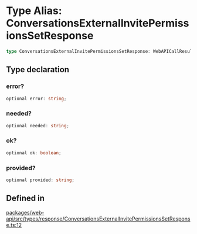 # Type Alias: ConversationsExternalInvitePermissionsSetResponse

```ts
type ConversationsExternalInvitePermissionsSetResponse: WebAPICallResult & object;
```

## Type declaration

### error?

```ts
optional error: string;
```

### needed?

```ts
optional needed: string;
```

### ok?

```ts
optional ok: boolean;
```

### provided?

```ts
optional provided: string;
```

## Defined in

[packages/web-api/src/types/response/ConversationsExternalInvitePermissionsSetResponse.ts:12](https://github.com/slackapi/node-slack-sdk/blob/main/packages/web-api/src/types/response/ConversationsExternalInvitePermissionsSetResponse.ts#L12)
